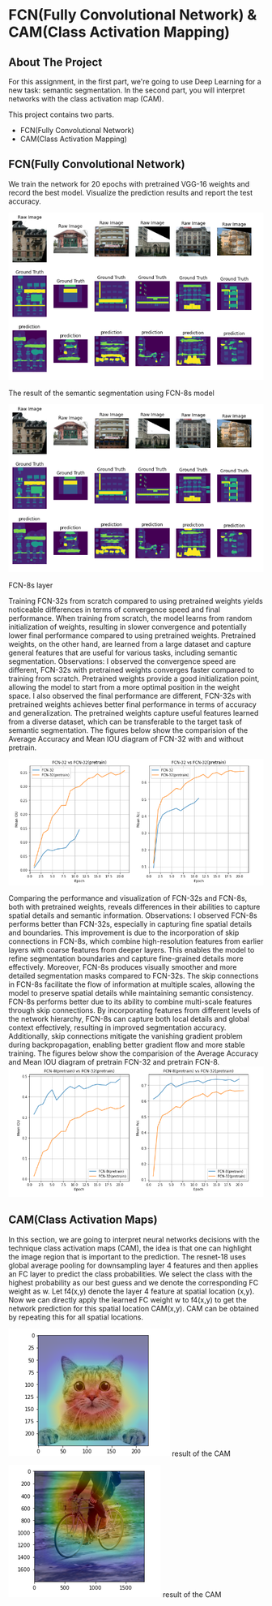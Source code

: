 # FCN(Fully Convolutional Network) & CAM(Class Activation Mapping)


<!-- ABOUT THE PROJECT -->
## About The Project
For this assignment, in the first part, we're going to use Deep Learning for a new task: semantic segmentation. In the second part, you will interpret networks with the class activation map (CAM).

This project contains two parts.

* FCN(Fully Convolutional Network)
* CAM(Class Activation Mapping)




## FCN(Fully Convolutional Network)
We train the network for 20 epochs with pretrained VGG-16 weights and record the best model. Visualize the prediction results and report the test accuracy.


![The result of the semantic segmentation using FCN-8s model](https://github.com/tonytonyhsiao/intro-to-visual-learning_hw3/blob/main/fig/fcn-8%20result.png)

The result of the semantic segmentation using FCN-8s model


![FCN-8s layer](https://github.com/tonytonyhsiao/intro-to-visual-learning_hw3/blob/main/fig/fcn-8%20result.png)

FCN-8s layer


Training FCN-32s from scratch compared to using pretrained weights yields noticeable differences in terms of convergence speed and final performance. When training from scratch, the model learns from random initialization of weights, resulting in slower convergence and potentially lower final performance compared to using pretrained weights. Pretrained weights, on the other hand, are learned from a large dataset and capture general features that are useful for various tasks, including semantic segmentation.
Observations: I observed the convergence speed are different, FCN-32s with pretrained weights converges faster compared to training from scratch. Pretrained weights provide a good initialization point, allowing the model to start from a more optimal position in the weight space. I also observed the final performance are different, FCN-32s with pretrained weights achieves better final performance in terms of accuracy and generalization. The pretrained weights capture useful features learned from a diverse dataset, which can be transferable to the target task of semantic segmentation.
The figures below show the comparision of the Average Accuracy and Mean IOU diagram of FCN-32 with and without pretrain.

![c1](https://github.com/tonytonyhsiao/intro-to-visual-learning_hw3/blob/main/fig/diagram1.png)

Comparing the performance and visualization of FCN-32s and FCN-8s, both with pretrained weights, reveals differences in their abilities to capture spatial details and semantic information.
Observations: I observed FCN-8s performs better than FCN-32s, especially in capturing fine spatial details and boundaries. This improvement is due to the incorporation of skip connections in FCN-8s, which combine high-resolution features from earlier layers with coarse features from deeper layers. This enables the model to refine segmentation boundaries and capture fine-grained details more effectively.
Moreover, FCN-8s produces visually smoother and more detailed segmentation masks compared to FCN-32s. The skip connections in FCN-8s facilitate the flow of information at multiple scales, allowing the model to preserve spatial details while maintaining semantic consistency.
FCN-8s performs better due to its ability to combine multi-scale features through skip connections. By incorporating features from different levels of the network hierarchy, FCN-8s can capture both local details and global context effectively, resulting in improved segmentation accuracy. Additionally, skip connections mitigate the vanishing gradient problem during backpropagation, enabling better gradient flow and more stable training.
The figures below show the comparision of the Average Accuracy and Mean IOU diagram of pretrain FCN-32 and pretrain FCN-8.
![c2](https://github.com/tonytonyhsiao/intro-to-visual-learning_hw3/blob/main/fig/diagram2.png)

## CAM(Class Activation Maps)

In this section, we are going to interpret neural networks decisions with the technique class activation maps (CAM), the idea is that one can highlight the image region that is important to the prediction.
The resnet-18 uses global average pooling for downsampling layer 4 features and then applies an FC layer to predict the class probabilities. We select the class with the highest probability as our best guess and we denote the corresponding FC weight as w.
Let f4(x,y) denote the layer 4 feature at spatial location (x,y). Now we can directly apply the learned FC weight w to f4(x,y) to get the network prediction for this spatial location CAM(x,y). CAM can be obtained by repeating this for all spatial locations.

![cam](https://github.com/tonytonyhsiao/intro-to-visual-learning_hw3/blob/main/fig/cam%20result%202.png)
result of the CAM


![cam](https://github.com/tonytonyhsiao/intro-to-visual-learning_hw3/blob/main/fig/cam%20result1.png)
result of the CAM
